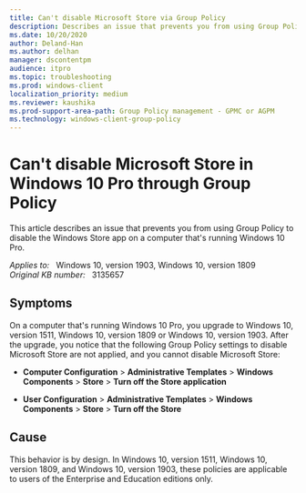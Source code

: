 ```yaml
---
title: Can't disable Microsoft Store via Group Policy
description: Describes an issue that prevents you from using Group Policy to disable the Windows Store app on a computer that's running Windows 10 Pro.
ms.date: 10/20/2020
author: Deland-Han
ms.author: delhan
manager: dscontentpm
audience: itpro
ms.topic: troubleshooting
ms.prod: windows-client
localization_priority: medium
ms.reviewer: kaushika
ms.prod-support-area-path: Group Policy management - GPMC or AGPM
ms.technology: windows-client-group-policy
---
```

# Can't disable Microsoft Store in Windows 10 Pro through Group Policy

This article describes an issue that prevents you from using Group Policy to disable the Windows Store app on a computer that's running Windows 10 Pro.

_Applies to:_ &nbsp; Windows 10, version 1903, Windows 10, version 1809  
_Original KB number:_ &nbsp; 3135657

## Symptoms

On a computer that's running Windows 10 Pro, you upgrade to Windows 10, version 1511, Windows 10, version 1809 or Windows 10, version 1903. After the upgrade, you notice that the following Group Policy settings to disable Microsoft Store are not applied, and you cannot disable Microsoft Store:

- **Computer Configuration** > **Administrative Templates** > **Windows Components** > **Store** > **Turn off the Store application**

- **User Configuration** > **Administrative Templates** > **Windows Components** > **Store** > **Turn off the Store**

## Cause

This behavior is by design. In Windows 10, version 1511, Windows 10, version 1809, and Windows 10, version 1903, these policies are applicable to users of the Enterprise and Education editions only.
